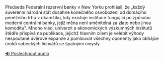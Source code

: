 
Předseda Federální rezervní banky v New Yorku prohlásil, že „každý suverénní národní stát dosáhne konečného osvobození od domácího peněžního trhu v okamžiku, kdy existuje instituce fungující po způsobu moderní centrální banky, jejíž měna není směnitelná za zlato nebo jinou komoditu". Mnoho vlád, univerzit a ekonomických výzkumných institutů štědře přispívá na publikace, jejichž hlavním cílem je velebit výhody nespoutané úvěrové expanze a pomlouvat všechny oponenty jako obhájce úroků sobeckých lichvářů se špatnými úmysly.

[🔊 Poslechnout audio](/data/7-paragraphs/audio/chapter_103/para_003-Pedseda-Federln-rezervn-banky-v-New-Yorku-proh.mp3)
